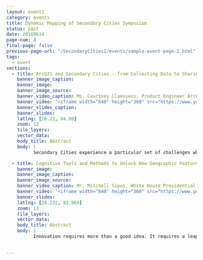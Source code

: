 ```yaml
---
layout: event2
category: events
title: Dynamic Mapping of Secondary Cities Symposium
status: past
date: 20160614
page-num: 4
final-page: false
previous-page-url: "/SecondaryCities2/events/sample-event-page-2.html"
tags:
  - event
sections:
  - title: ArcGIS and Secondary Cities - from Collecting Data to Sharing Knowledge
    banner_image_caption: 
    banner_image: 
    banner_image_source: 
    banner_video_caption: Ms. Courtney Claessens, Product Engineer ArcGIS Open Data Team, Esri
    banner_video: '<iframe width="640" height="360" src="https://www.youtube.com/embed/JHbTzFbnVkE" frameborder="0" allowfullscreen></iframe>'
    banner_slides_caption: 
    banner_slides: 
    latlng: [28.22, 84.00]
    zoom: 12
    tile_layers:
    vector_data:
    body_title: Abstract
    body: |
          Secondary Cities experience a particular set of challenges which can be met in part by leveraging appropriate technological and mapping solutions. The ArcGIS Platform offers opensource technologies which equip organizations and governments with the ability to not only easily collect data, but to disseminate it back to the community to leverage collective knowledge and insights. With this in mind, this session will introduce and demonstrate a suite of tools and will consider two groups of users: data administrators and community actors. We will cover a full flow of survey configuration and data collection using Survey 123, data dissemination using ArcGIS Open Data, and ways to create data narratives and share knowledge using Story Maps.

  - title: Cognitive Tools and Methods to Unlock New Geographic Features
    banner_image: 
    banner_image_caption: 
    banner_image_source:
    banner_video_caption: Mr. Mitchell Sipus, White House Presidential Fellow
    banner_video: '<iframe width="640" height="360" src="https://www.youtube.com/embed/kKg-Nopffn4" frameborder="0" allowfullscreen></iframe>'
    banner_slides:
    latlng: [28.232, 83.969]
    zoom: 13
    tile_layers:
    vector_data:
    body_title: Abstract
    body: |
          Innovation requires more than a good idea. It requires a leap in thinking that veers on the irrational. The first step is to reconsider our general assumptions about the future. When we try to predict the future, we tend to forget that more than one kind of future is possible and that all possible futures exist simultaneously. To consider the state of Geography, mapping and observable urban trends in light of all possible futures - it is clear that the distinction between the possible, the probable, and the most preferred futures have not been thoroughly explored. This is partially because within geography we tend to focus on a structuralist interpretation of “what is” while believing the most probable future is dependent on random chance and market dynamics. Our shared futures are equally subject to the patterns in human cognition, the architecture of information systems, and the design of the daily objects we use to channel thoughts into actions. Equipped with new ways to engage our geographic futures from these domains, we are liberated to ask more of our tools, our methods, our cities and how we live within them. Let’s get started.

         
---
```


